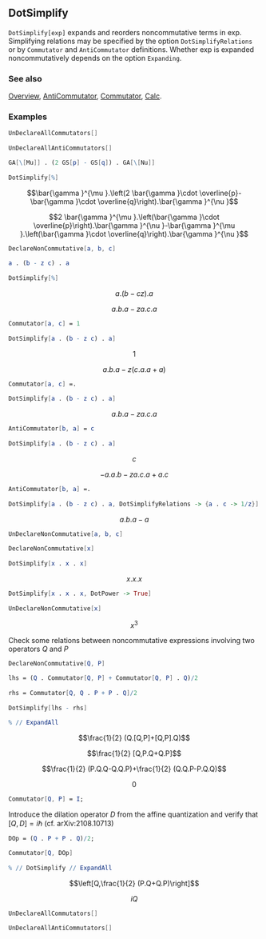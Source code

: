 ## DotSimplify

`DotSimplify[exp]` expands and reorders noncommutative terms in exp. Simplifying relations may be specified by the option `DotSimplifyRelations` or by `Commutator` and `AntiCommutator` definitions. Whether exp is expanded noncommutatively depends on the option `Expanding`.

### See also

[Overview](Extra/FeynCalc.md), [AntiCommutator](AntiCommutator.md), [Commutator](Commutator.md), [Calc](Calc.md).

### Examples

```mathematica
UnDeclareAllCommutators[] 
 
UnDeclareAllAntiCommutators[]
```

```mathematica
GA[\[Mu]] . (2 GS[p] - GS[q]) . GA[\[Nu]] 
 
DotSimplify[%]
```

$$\bar{\gamma }^{\mu }.\left(2 \bar{\gamma }\cdot \overline{p}-\bar{\gamma }\cdot \overline{q}\right).\bar{\gamma }^{\nu }$$

$$2 \bar{\gamma }^{\mu }.\left(\bar{\gamma }\cdot \overline{p}\right).\bar{\gamma }^{\nu }-\bar{\gamma }^{\mu }.\left(\bar{\gamma }\cdot \overline{q}\right).\bar{\gamma }^{\nu }$$

```mathematica
DeclareNonCommutative[a, b, c] 
 
a . (b - z c) . a 
 
DotSimplify[%]
```

$$a.(b-c z).a$$

$$a.b.a-z a.c.a$$

```mathematica
Commutator[a, c] = 1 
 
DotSimplify[a . (b - z c) . a]
```

$$1$$

$$a.b.a-z (c.a.a+a)$$

```mathematica
Commutator[a, c] =. 
 
DotSimplify[a . (b - z c) . a]
```

$$a.b.a-z a.c.a$$

```mathematica
AntiCommutator[b, a] = c 
 
DotSimplify[a . (b - z c) . a]
```

$$c$$

$$-a.a.b-z a.c.a+a.c$$

```mathematica
AntiCommutator[b, a] =. 
 
DotSimplify[a . (b - z c) . a, DotSimplifyRelations -> {a . c -> 1/z}]
```

$$a.b.a-a$$

```mathematica
UnDeclareNonCommutative[a, b, c] 
 
DeclareNonCommutative[x] 
 
DotSimplify[x . x . x]
```

$$x.x.x$$

```mathematica
DotSimplify[x . x . x, DotPower -> True] 
 
UnDeclareNonCommutative[x]
```

$$x^3$$

Check some relations between noncommutative expressions involving two operators $Q$ and $P$

```mathematica
DeclareNonCommutative[Q, P]
```

```mathematica
lhs = (Q . Commutator[Q, P] + Commutator[Q, P] . Q)/2 
 
rhs = Commutator[Q, Q . P + P . Q]/2 
 
DotSimplify[lhs - rhs] 
 
% // ExpandAll
```

$$\frac{1}{2} (Q.[Q,P]+[Q,P].Q)$$

$$\frac{1}{2} [Q,P.Q+Q.P]$$

$$\frac{1}{2} (P.Q.Q-Q.Q.P)+\frac{1}{2} (Q.Q.P-P.Q.Q)$$

$$0$$

```mathematica
Commutator[Q, P] = I;
```

Introduce the dilation operator $D$ from the affine quantization and verify that $[Q,D]=i \hbar$ (cf. arXiv:2108.10713)

```mathematica
DOp = (Q . P + P . Q)/2;
```

```mathematica
Commutator[Q, DOp] 
 
% // DotSimplify // ExpandAll
```

$$\left[Q,\frac{1}{2} (P.Q+Q.P)\right]$$

$$i Q$$

```mathematica
UnDeclareAllCommutators[] 
 
UnDeclareAllAntiCommutators[]
```